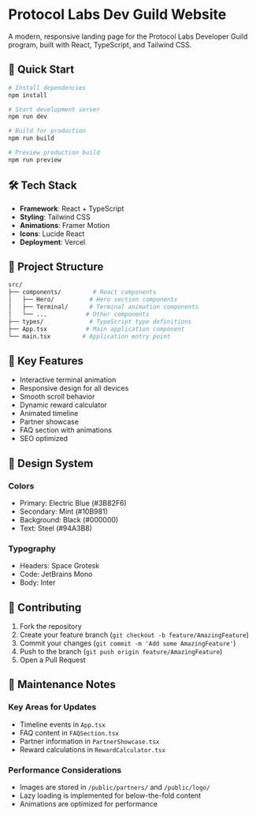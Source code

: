 # Protocol Labs Dev Guild Website

A modern, responsive landing page for the Protocol Labs Developer Guild program, built with React, TypeScript, and Tailwind CSS.

## 🚀 Quick Start

```bash
# Install dependencies
npm install

# Start development server
npm run dev

# Build for production
npm run build

# Preview production build
npm run preview
```

## 🛠 Tech Stack

- **Framework**: React + TypeScript
- **Styling**: Tailwind CSS
- **Animations**: Framer Motion
- **Icons**: Lucide React
- **Deployment**: Vercel

## 📁 Project Structure

```bash
src/
├── components/         # React components
│   ├── Hero/          # Hero section components
│   ├── Terminal/      # Terminal animation components
│   └── ...           # Other components
├── types/             # TypeScript type definitions
├── App.tsx           # Main application component
└── main.tsx         # Application entry point
```

## 🎯 Key Features

- Interactive terminal animation
- Responsive design for all devices
- Smooth scroll behavior
- Dynamic reward calculator
- Animated timeline
- Partner showcase
- FAQ section with animations
- SEO optimized


## 🎨 Design System

### Colors

- Primary: Electric Blue (#3B82F6)
- Secondary: Mint (#10B981)
- Background: Black (#000000)
- Text: Steel (#94A3B8)

### Typography

- Headers: Space Grotesk
- Code: JetBrains Mono
- Body: Inter

## 🤝 Contributing

1. Fork the repository
2. Create your feature branch (`git checkout -b feature/AmazingFeature`)
3. Commit your changes (`git commit -m 'Add some AmazingFeature'`)
4. Push to the branch (`git push origin feature/AmazingFeature`)
5. Open a Pull Request

## 📝 Maintenance Notes

### Key Areas for Updates

- Timeline events in `App.tsx`
- FAQ content in `FAQSection.tsx`
- Partner information in `PartnerShowcase.tsx`
- Reward calculations in `RewardCalculator.tsx`

### Performance Considerations

- Images are stored in `/public/partners/` and `/public/logo/`
- Lazy loading is implemented for below-the-fold content
- Animations are optimized for performance